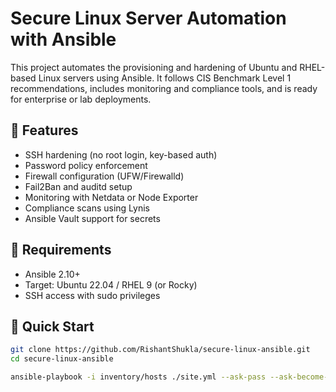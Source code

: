 # Secure Linux Server Automation with Ansible

This project automates the provisioning and hardening of Ubuntu and RHEL-based Linux servers using Ansible. It follows CIS Benchmark Level 1 recommendations, includes monitoring and compliance tools, and is ready for enterprise or lab deployments.

## 🔧 Features

- SSH hardening (no root login, key-based auth)
- Password policy enforcement
- Firewall configuration (UFW/Firewalld)
- Fail2Ban and auditd setup
- Monitoring with Netdata or Node Exporter
- Compliance scans using Lynis
- Ansible Vault support for secrets

## 🧰 Requirements

- Ansible 2.10+
- Target: Ubuntu 22.04 / RHEL 9 (or Rocky)
- SSH access with sudo privileges

## 🚀 Quick Start

```bash
git clone https://github.com/RishantShukla/secure-linux-ansible.git
cd secure-linux-ansible

ansible-playbook -i inventory/hosts ./site.yml --ask-pass --ask-become-pass

